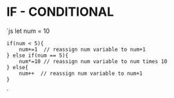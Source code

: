 # IF - CONDITIONAL



`js
    let num = 10

    if(num < 5){
        num+=1  // reassign num variable to num+1
    } else if(num == 5){
        num*=10 // reassign num variable to num times 10
    } else{
        num++  // reassign num variable to num+1
    }

`
